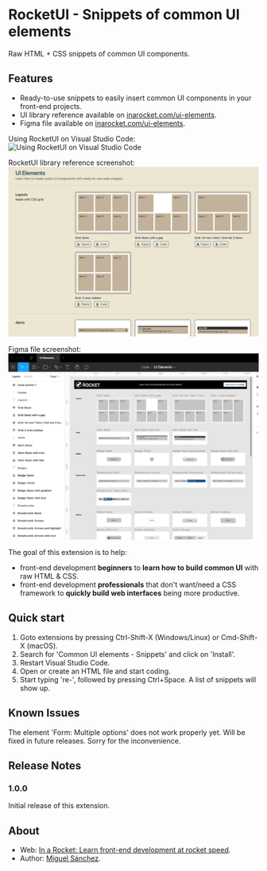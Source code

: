 # RocketUI - Snippets of common UI elements

Raw HTML + CSS snippets of common UI components.

## Features

* Ready-to-use snippets to easily insert common UI components in your front-end projects.
* UI library reference available on [inarocket.com/ui-elements](https://inarocket.com/ui-elements).
* Figma file available on [inarocket.com/ui-elements](https://inarocket.com/ui-elements).

Using RocketUI on Visual Studio Code:
![Using RocketUI on Visual Studio Code](https://github.com/inarocket/rocketui-vsc/raw/master/images/rocketUI-vscode.gif "Using RocketUI on Visual Studio Code")

RocketUI library reference screenshot:
![RocketUI library reference screenshot](https://github.com/inarocket/rocketui-vsc/raw/master/images/rocketUI-web.png "RocketUI library reference screenshot")

Figma file screenshot:
![Figma file screenshot](https://github.com/inarocket/rocketui-vsc/raw/master/images/rocketUI-figma.png "Figma file screenshot")


The goal of this extension is to help:
* front-end development **beginners** to **learn how to build common UI** with raw HTML & CSS.
* front-end development **professionals** that don't want/need a CSS framework to **quickly build web interfaces** being more productive.


## Quick start

1. Goto extensions by pressing Ctrl-Shift-X (Windows/Linux) or Cmd-Shift-X (macOS).
2. Search for 'Common UI elements - Snippets' and click on 'Install'.
3. Restart Visual Studio Code.
4. Open or create an HTML file and start coding.
5. Start typing 're-', followed by pressing Ctrl+Space. A list of snippets will show up.

## Known Issues

The element 'Form: Multiple options' does not work properly yet. Will be fixed in future releases. Sorry for the inconvenience.

## Release Notes

### 1.0.0

Initial release of this extension.

## About
* Web: [In a Rocket: Learn front-end development at rocket speed](https://inarocket.com).
* Author: [Miguel Sánchez](https://miguelsanchez.com).

